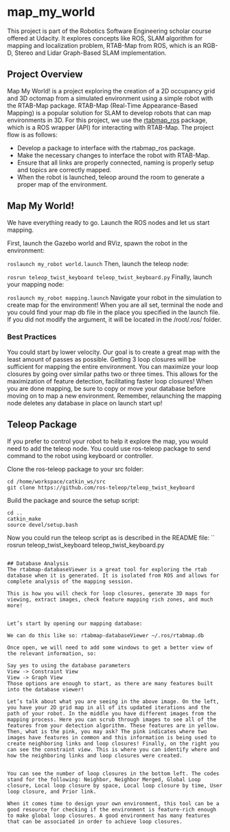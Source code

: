 # map_my_world
This project is part of the Robotics Software Engineering scholar course offered at Udacity. It explores concepts like ROS, SLAM algorithm for mapping and localization problem,  RTAB-Map from ROS, which is an RGB-D, Stereo and Lidar Graph-Based SLAM implementation.

## Project Overview
Map My World! is a project exploring the creation of a 2D occupancy grid and 3D octomap from a simulated environment using a simple robot with the RTAB-Map package.
RTAB-Map (Real-Time Appearance-Based Mapping) is a popular solution for SLAM to develop robots that can map environments in 3D. 
For this project, we use the [rtabmap_ros](http://wiki.ros.org/rtabmap_ros)  package, which is a ROS wrapper (API) for interacting with RTAB-Map.
The project flow is as follows:
* Develop a package to interface with the rtabmap_ros package.
* Make the necessary changes to interface the robot with RTAB-Map.
* Ensure that all links are properly connected, naming is properly setup and topics are correctly mapped.
* When the robot is launched, teleop around the room to generate a proper map of the environment.

## Map My World!
We have everything ready to go. Launch the ROS nodes and let us start mapping.


First, launch the Gazebo world and RViz, spawn the robot in the environment:

 ``` roslaunch my_robot world.launch ```
Then, launch the teleop node:

``` rosrun teleop_twist_keyboard teleop_twist_keyboard.py ```
Finally, launch your mapping node:

``` roslaunch my_robot mapping.launch ```
Navigate your robot in the simulation to create map for the environment! When you are all set, terminal the node and you could find your map db file in the place you specified in the launch file. If you did not modify the argument, it will be located in the /root/.ros/ folder.

### Best Practices
You could start by lower velocity. Our goal is to create a great map with the least amount of passes as possible. Getting 3 loop closures will be sufficient for mapping the entire environment. You can maximize your loop closures by going over similar paths two or three times. This allows for the maximization of feature detection, facilitating faster loop closures! When you are done mapping, be sure to copy or move your database before moving on to map a new environment. Remember, relaunching the mapping node deletes any database in place on launch start up!

## Teleop Package
If you prefer to control your robot to help it explore the map, you would need to add the teleop node. You could use ros-teleop package to send command to the robot using keyboard or controller.

Clone the ros-teleop package to your src folder:
```
cd /home/workspace/catkin_ws/src
git clone https://github.com/ros-teleop/teleop_twist_keyboard
```
Build the package and source the setup script:
```
cd ..
catkin_make
source devel/setup.bash
```
Now you could run the teleop script as is described in the README file:
``
rosrun teleop_twist_keyboard teleop_twist_keyboard.py
```

## Database Analysis
The rtabmap-databaseViewer is a great tool for exploring the rtab database when it is generated. It is isolated from ROS and allows for complete analysis of the mapping session.

This is how you will check for loop closures, generate 3D maps for viewing, extract images, check feature mapping rich zones, and much more!


Let’s start by opening our mapping database:

We can do this like so: rtabmap-databaseViewer ~/.ros/rtabmap.db

Once open, we will need to add some windows to get a better view of the relevant information, so:

Say yes to using the database parameters
View -> Constraint View
View -> Graph View
Those options are enough to start, as there are many features built into the database viewer!

Let’s talk about what you are seeing in the above image. On the left, you have your 2D grid map in all of its updated iterations and the path of your robot. In the middle you have different images from the mapping process. Here you can scrub through images to see all of the features from your detection algorithm. These features are in yellow. Then, what is the pink, you may ask? The pink indicates where two images have features in common and this information is being used to create neighboring links and loop closures! Finally, on the right you can see the constraint view. This is where you can identify where and how the neighboring links and loop closures were created.


You can see the number of loop closures in the bottom left. The codes stand for the following: Neighbor, Neighbor Merged, Global Loop closure, Local loop closure by space, Local loop closure by time, User loop closure, and Prior link.

When it comes time to design your own environment, this tool can be a good resource for checking if the environment is feature-rich enough to make global loop closures. A good environment has many features that can be associated in order to achieve loop closures.
